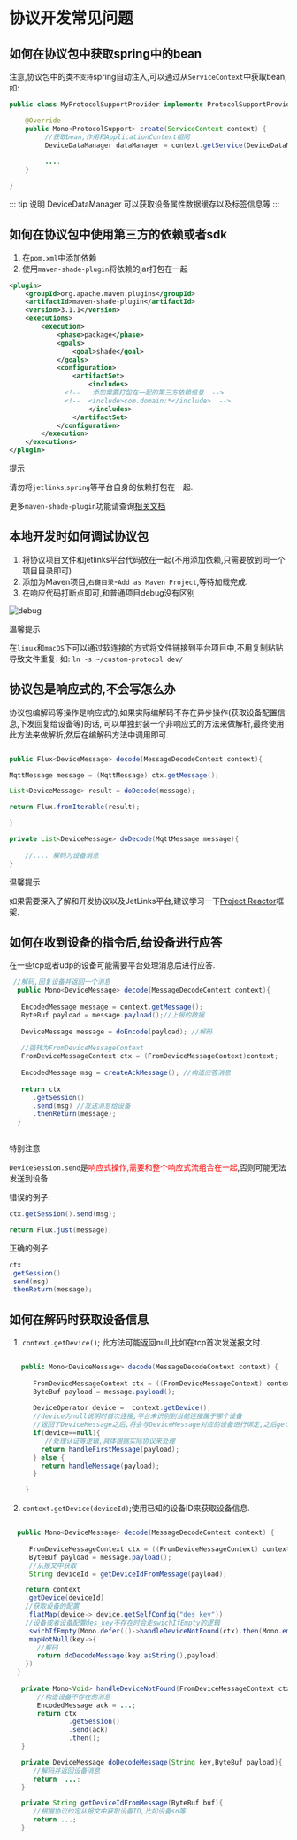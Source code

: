 # 协议开发常见问题

## 如何在协议包中获取spring中的bean

注意,协议包中的类`不支持`spring自动注入,可以通过从`ServiceContext`中获取bean,如:

```java
public class MyProtocolSupportProvider implements ProtocolSupportProvider {

    @Override
    public Mono<ProtocolSupport> create(ServiceContext context) {
         //获取bean,作用和ApplicationContext相同
         DeviceDataManager dataManager = context.getService(DeviceDataManager.class).orElseThrow(IllegalStateException::new);    
         
         ....
    }

}
```

::: tip 说明
DeviceDataManager 可以获取设备属性数据缓存以及标签信息等
:::

## 如何在协议包中使用第三方的依赖或者sdk

1. 在`pom.xml`中添加依赖
2. 使用`maven-shade-plugin`将依赖的jar打包在一起
```xml
<plugin>
    <groupId>org.apache.maven.plugins</groupId>
    <artifactId>maven-shade-plugin</artifactId>
    <version>3.1.1</version>
    <executions>
        <execution>
            <phase>package</phase>
            <goals>
                <goal>shade</goal>
            </goals>
            <configuration>
                <artifactSet>
                    <includes>
              <!--   添加需要打包在一起的第三方依赖信息  -->
              <!--  <include>com.domain:*</include>  -->
                    </includes>
                </artifactSet>
            </configuration>
        </execution>
    </executions>
</plugin>
```

<div class='explanation primary'>
  <p class='explanation-title-warp'>
    <span class='iconfont icon-bangzhu explanation-icon'></span>
    <span class='explanation-title font-weight'>提示</span>
  </p>

请勿将`jetlinks`,`spring`等平台自身的依赖打包在一起.

更多`maven-shade-plugin`功能请查询[相关文档](https://maven.apache.org/plugins/maven-shade-plugin/usage.html)

</div>

## 本地开发时如何调试协议包

1. 将协议项目文件和jetlinks平台代码放在一起(不用添加依赖,只需要放到同一个项目目录即可)
2. 添加为Maven项目,`右键目录`-`Add as Maven Project`,等待加载完成.
3. 在响应代码打断点即可,和普通项目debug没有区别

![debug](./img/add-debug-protocol.gif)

<div class='explanation primary'>
  <p class='explanation-title-warp'>
    <span class='iconfont icon-bangzhu explanation-icon'></span>
    <span class='explanation-title font-weight'>温馨提示</span>
  </p>

在`linux`和`macOS`下可以通过软连接的方式将文件链接到平台项目中,不用复制粘贴导致文件重复.
如: `ln -s ~/custom-protocol dev/`

</div>

## 协议包是响应式的,不会写怎么办

协议包编解码等操作是响应式的,如果实际编解码不存在异步操作(获取设备配置信息,下发回复给设备等)的话,
可以单独封装一个非响应式的方法来做解析,最终使用此方法来做解析,然后在编解码方法中调用即可.

```java

public Flux<DeviceMessage> decode(MessageDecodeContext context){

MqttMessage message = (MqttMessage) ctx.getMessage();

List<DeviceMessage> result = doDecode(message);

return Flux.fromIterable(result);

}

private List<DeviceMessage> doDecode(MqttMessage message){
    
    //.... 解码为设备消息
}

```

<div class='explanation primary'>
  <p class='explanation-title-warp'>
    <span class='iconfont icon-bangzhu explanation-icon'></span>
    <span class='explanation-title font-weight'>温馨提示</span>
  </p>

如果需要深入了解和开发协议以及JetLinks平台,建议学习一下[Project Reactor](https://projectreactor.io/docs/core/release/reference/)框架.

</div>

## 如何在收到设备的指令后,给设备进行应答

在一些tcp或者udp的设备可能需要平台处理消息后进行应答.

```java
 //解码,回复设备并返回一个消息
  public Mono<DeviceMessage> decode(MessageDecodeContext context){
 
   EncodedMessage message = context.getMessage();
   ByteBuf payload = message.payload();//上报的数据
 
   DeviceMessage message = doEncode(payload); //解码
 
   //强转为FromDeviceMessageContext
   FromDeviceMessageContext ctx = (FromDeviceMessageContext)context;
 
   EncodedMessage msg = createAckMessage(); //构造应答消息
 
   return ctx
      .getSession()
      .send(msg) //发送消息给设备
      .thenReturn(message);
  }
 
```

<div class='explanation warning'>
  <p class='explanation-title-warp'>
    <span class='iconfont icon-jinggao explanation-icon'></span>
    <span class='explanation-title font-weight'>特别注意</span>
  </p>

`DeviceSession.send`是<span style="color:red">响应式操作,需要和整个响应式流组合在一起</span>,否则可能无法发送到设备.

错误的例子:
```java
ctx.getSession().send(msg);

return Flux.just(message);
```

正确的例子:
```java
ctx
.getSession()
.send(msg)
.thenReturn(message);
```

</div>

## 如何在解码时获取设备信息


1. `context.getDevice()`; 此方法可能返回null,比如在tcp首次发送报文时.

```java

   public Mono<DeviceMessage> decode(MessageDecodeContext context) {
      
      FromDeviceMessageContext ctx = ((FromDeviceMessageContext) context);
      ByteBuf payload = message.payload();
      
      DeviceOperator device =  context.getDevice();
      //device为null说明时首次连接,平台未识别到当前连接属于哪个设备
      //返回了DeviceMessage之后,将会与DeviceMessage对应的设备进行绑定,之后getDevice()则为此设备对应的信息.
      if(device==null){
         //处理认证等逻辑,具体根据实际协议来处理
        return handleFirstMessage(payload);
      } else {
        return handleMessage(payload);
      }

    }

```


2. `context.getDevice(deviceId)`;使用已知的设备ID来获取设备信息.

 ```java

   public Mono<DeviceMessage> decode(MessageDecodeContext context) {
      
      FromDeviceMessageContext ctx = ((FromDeviceMessageContext) context);
      ByteBuf payload = message.payload();
      //从报文中获取
      String deviceId = getDeviceIdFromMessage(payload);

     return context
     .getDevice(deviceId)
     //获取设备的配置
     .flatMap(device-> device.getSelfConfig("des_key"))
     //设备或者设备配置des_key不存在时会走swichIfEmpty的逻辑
     .swichIfEmpty(Mono.defer(()->handleDeviceNotFound(ctx).then(Mono.empty())))
     .mapNotNull(key->{
        //解码
        return doDecodeMessage(key.asString(),payload)
     })
   }
    
    private Mono<Void> handleDeviceNotFound(FromDeviceMessageContext ctx){
        //构造设备不存在的消息
        EncodedMessage ack = ...;
        return ctx
                .getSession()
                .send(ack)
                .then();
    }

    private DeviceMessage doDecodeMessage(String key,ByteBuf payload){
       //解码并返回设备消息
       return  ...;
    }

    private String getDeviceIdFromMessage(ByteBuf buf){
       //根据协议约定从报文中获取设备ID,比如设备sn等.
       return ...;
    }

```
